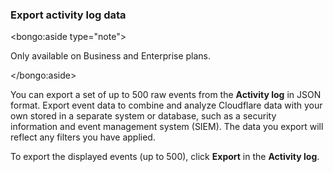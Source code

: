 ### Export activity log data

<bongo:aside type="note">

Only available on Business and Enterprise plans.

</bongo:aside>

You can export a set of up to 500 raw events from the **Activity log** in JSON format. Export event data to combine and analyze Cloudflare data with your own stored in a separate system or database, such as a security information and event management system (SIEM). The data you export will reflect any filters you have applied.

To export the displayed events (up to 500), click **Export** in the **Activity log**.
